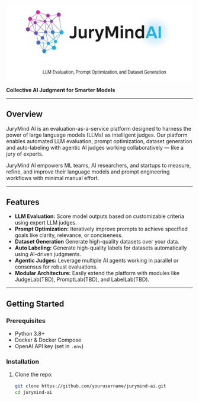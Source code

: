 ![alt text](https://github.com/GeorgeDittmar/jurymind-ai/blob/main/docs/_static/jurymindai-logo-slim.png?raw=true)

**Collective AI Judgment for Smarter Models**

---

## Overview

JuryMind AI is an evaluation-as-a-service platform designed to harness the power of large language models (LLMs) as intelligent judges. Our platform enables automated LLM evaluation, prompt optimization, dataset generation and auto-labeling with agentic AI judges working collaboratively — like a jury of experts.

JuryMind AI empowers ML teams, AI researchers, and startups to measure, refine, and improve their language models and prompt engineering workflows with minimal manual effort.

---

## Features

- **LLM Evaluation:** Score model outputs based on customizable criteria using expert LLM judges.
- **Prompt Optimization:** Iteratively improve prompts to achieve specified goals like clarity, relevance, or conciseness.
- **Dataset Generation** Generate high-quality datasets over your data.
- **Auto Labeling:** Generate high-quality labels for datasets automatically using AI-driven judgments.
- **Agentic Judges:** Leverage multiple AI agents working in parallel or consensus for robust evaluations.
- **Modular Architecture:** Easily extend the platform with modules like JudgeLab(TBD), PromptLab(TBD), and LabelLab(TBD).

---

## Getting Started

### Prerequisites

- Python 3.8+
- Docker & Docker Compose
- OpenAI API key (set in `.env`)

### Installation

1. Clone the repo:
   ```bash
   git clone https://github.com/yourusername/jurymind-ai.git
   cd jurymind-ai
